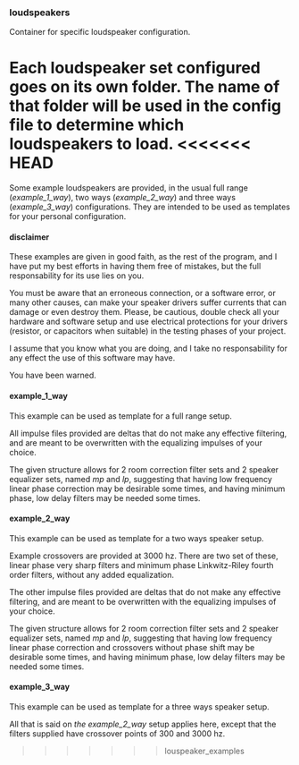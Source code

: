 ### loudspeakers
Container for specific loudspeaker configuration.

Each loudspeaker set configured goes on its own folder. The name of that folder will be used in the config file to determine which loudspeakers to load.
<<<<<<< HEAD
=======

Some example loudspeakers are provided, in the usual full range (_example_1_way_), two ways (_example_2_way_) and three ways (_example_3_way_) configurations. They are intended to be used as templates for your personal configuration.

#### disclaimer

These examples are given in good faith, as the rest of the program, and I have put my best efforts in having them free of mistakes, but the full responsability for its use lies on you.

You must be aware that an erroneous connection, or a software error, or many other causes, can make your speaker drivers suffer currents that can damage or even destroy them. Please, be cautious, double check all your hardware and software setup and use electrical protections for your drivers (resistor, or capacitors when suitable) in the testing phases of your project.

I assume that you know what you are doing, and I take no responsability for any effect the use of this software may have.

You have been warned.

#### example_1_way

This example can be used as template for a full range setup.

All impulse files provided are deltas that do not make any effective filtering, and are meant to be overwritten with the equalizing impulses of your choice.

The given structure allows for 2 room correction filter sets and 2 speaker equalizer sets, named _mp_ and _lp_, suggesting that having low frequency linear phase correction may be desirable some times, and having minimum phase, low delay filters may be needed some times.

#### example_2_way

This example can be used as template for a two ways speaker setup.

Example crossovers are provided at 3000 hz. There are two set of these, linear phase very sharp filters and minimum phase Linkwitz-Riley fourth order filters, without any added equalization.

The other impulse files provided are deltas that do not make any effective filtering, and are meant to be overwritten with the equalizing impulses of your choice.

The given structure allows for 2 room correction filter sets and 2 speaker equalizer sets, named _mp_ and _lp_, suggesting that having low frequency linear phase correction and crossovers without phase shift may be desirable some times, and having minimum phase, low delay filters may be needed some times.

#### example_3_way

This example can be used as template for a three ways speaker setup.

All that is said on _the example_2_way_ setup applies here, except that the filters supplied have crossover points of 300 and 3000 hz.

>>>>>>> louspeaker_examples
